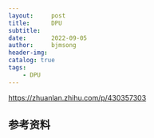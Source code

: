 ```yaml
---
layout:     post
title:      DPU
subtitle:   
date:       2022-09-05
author:     bjmsong
header-img: 
catalog: true
tags:
    - DPU
---
```

https://zhuanlan.zhihu.com/p/430357303

## 参考资料
